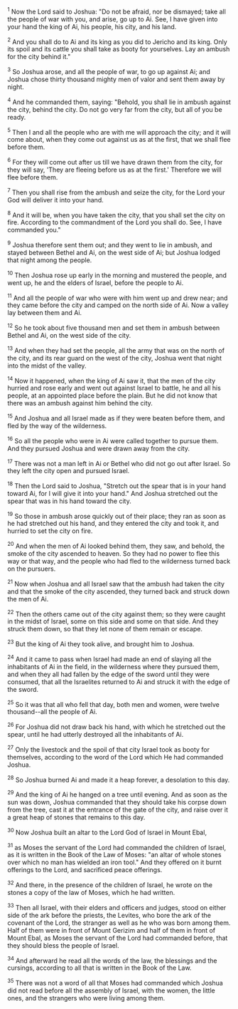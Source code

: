 <sup>1</sup> 
Now the Lord said to Joshua: "Do not be afraid, nor be dismayed; take all the people of war with you, and arise, go up to Ai. See, I have given into your hand the king of Ai, his people, his city, and his land. 

<sup>2</sup> 
And you shall do to Ai and its king as you did to Jericho and its king. Only its spoil and its cattle you shall take as booty for yourselves. Lay an ambush for the city behind it." 

<sup>3</sup> 
So Joshua arose, and all the people of war, to go up against Ai; and Joshua chose thirty thousand mighty men of valor and sent them away by night. 

<sup>4</sup> 
And he commanded them, saying: "Behold, you shall lie in ambush against the city, behind the city. Do not go very far from the city, but all of you be ready. 

<sup>5</sup> 
Then I and all the people who are with me will approach the city; and it will come about, when they come out against us as at the first, that we shall flee before them. 

<sup>6</sup> 
For they will come out after us till we have drawn them from the city, for they will say, 'They are fleeing before us as at the first.' Therefore we will flee before them. 

<sup>7</sup> 
Then you shall rise from the ambush and seize the city, for the Lord your God will deliver it into your hand. 

<sup>8</sup> 
And it will be, when you have taken the city, that you shall set the city on fire. According to the commandment of the Lord you shall do. See, I have commanded you." 

<sup>9</sup> 
Joshua therefore sent them out; and they went to lie in ambush, and stayed between Bethel and Ai, on the west side of Ai; but Joshua lodged that night among the people. 

<sup>10</sup> 
Then Joshua rose up early in the morning and mustered the people, and went up, he and the elders of Israel, before the people to Ai. 

<sup>11</sup> 
And all the people of war who were with him went up and drew near; and they came before the city and camped on the north side of Ai. Now a valley lay between them and Ai. 

<sup>12</sup> 
So he took about five thousand men and set them in ambush between Bethel and Ai, on the west side of the city. 

<sup>13</sup> 
And when they had set the people, all the army that was on the north of the city, and its rear guard on the west of the city, Joshua went that night into the midst of the valley. 

<sup>14</sup> 
Now it happened, when the king of Ai saw it, that the men of the city hurried and rose early and went out against Israel to battle, he and all his people, at an appointed place before the plain. But he did not know that there was an ambush against him behind the city. 

<sup>15</sup> 
And Joshua and all Israel made as if they were beaten before them, and fled by the way of the wilderness. 

<sup>16</sup> 
So all the people who were in Ai were called together to pursue them. And they pursued Joshua and were drawn away from the city. 

<sup>17</sup> 
There was not a man left in Ai or Bethel who did not go out after Israel. So they left the city open and pursued Israel. 

<sup>18</sup> 
Then the Lord said to Joshua, "Stretch out the spear that is in your hand toward Ai, for I will give it into your hand." And Joshua stretched out the spear that was in his hand toward the city. 

<sup>19</sup> 
So those in ambush arose quickly out of their place; they ran as soon as he had stretched out his hand, and they entered the city and took it, and hurried to set the city on fire. 

<sup>20</sup> 
And when the men of Ai looked behind them, they saw, and behold, the smoke of the city ascended to heaven. So they had no power to flee this way or that way, and the people who had fled to the wilderness turned back on the pursuers. 

<sup>21</sup> 
Now when Joshua and all Israel saw that the ambush had taken the city and that the smoke of the city ascended, they turned back and struck down the men of Ai. 

<sup>22</sup> 
Then the others came out of the city against them; so they were caught in the midst of Israel, some on this side and some on that side. And they struck them down, so that they let none of them remain or escape. 

<sup>23</sup> 
But the king of Ai they took alive, and brought him to Joshua. 

<sup>24</sup> 
And it came to pass when Israel had made an end of slaying all the inhabitants of Ai in the field, in the wilderness where they pursued them, and when they all had fallen by the edge of the sword until they were consumed, that all the Israelites returned to Ai and struck it with the edge of the sword. 

<sup>25</sup> 
So it was that all who fell that day, both men and women, were twelve thousand--all the people of Ai. 

<sup>26</sup> 
For Joshua did not draw back his hand, with which he stretched out the spear, until he had utterly destroyed all the inhabitants of Ai. 

<sup>27</sup> 
Only the livestock and the spoil of that city Israel took as booty for themselves, according to the word of the Lord which He had commanded Joshua. 

<sup>28</sup> 
So Joshua burned Ai and made it a heap forever, a desolation to this day. 

<sup>29</sup> 
And the king of Ai he hanged on a tree until evening. And as soon as the sun was down, Joshua commanded that they should take his corpse down from the tree, cast it at the entrance of the gate of the city, and raise over it a great heap of stones that remains to this day.

<sup>30</sup> 
Now Joshua built an altar to the Lord God of Israel in Mount Ebal, 

<sup>31</sup> 
as Moses the servant of the Lord had commanded the children of Israel, as it is written in the Book of the Law of Moses: "an altar of whole stones over which no man has wielded an iron tool." And they offered on it burnt offerings to the Lord, and sacrificed peace offerings. 

<sup>32</sup> 
And there, in the presence of the children of Israel, he wrote on the stones a copy of the law of Moses, which he had written. 

<sup>33</sup> 
Then all Israel, with their elders and officers and judges, stood on either side of the ark before the priests, the Levites, who bore the ark of the covenant of the Lord, the stranger as well as he who was born among them. Half of them were in front of Mount Gerizim and half of them in front of Mount Ebal, as Moses the servant of the Lord had commanded before, that they should bless the people of Israel. 

<sup>34</sup> 
And afterward he read all the words of the law, the blessings and the cursings, according to all that is written in the Book of the Law. 

<sup>35</sup> 
There was not a word of all that Moses had commanded which Joshua did not read before all the assembly of Israel, with the women, the little ones, and the strangers who were living among them.